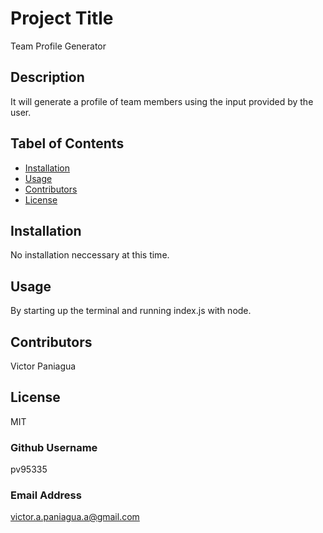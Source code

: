 # Project Title

Team Profile Generator

## Description

It will generate a profile of team members using the input provided by the user.

## Tabel of Contents

- [Installation](#installation)
- [Usage](#usage)
- [Contributors](#contributors)
- [License](#license)

## Installation

No installation neccessary at this time.

## Usage

By starting up the terminal and running index.js with node.

## Contributors

Victor Paniagua

## License

MIT

### Github Username

pv95335

### Email Address

victor.a.paniagua.a@gmail.com
